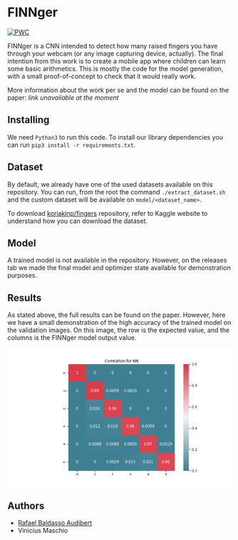 # FINNger

[![PWC](https://img.shields.io/endpoint.svg?url=https://paperswithcode.com/badge/finnger-applying-artificial-intelligence-to/hand-pose-estimation-on-custom-finngers)](https://paperswithcode.com/sota/hand-pose-estimation-on-custom-finngers?p=finnger-applying-artificial-intelligence-to)

FINNger is a CNN intended to detect how many raised fingers you have through your webcam (or any image capturing device, actually). The final intention from this work is to create a mobile app where children can learn some basic arithmetics. This is mostly the code for the model generation, with a small proof-of-concept to check that it would really work.

More information about the work per se and the model can be found on the paper: _link unavailable at the moment_

## Installing

We need `Python3` to run this code. To install our library dependencies you can run `pip3 install -r requirements.txt`.

## Dataset

By default, we already have one of the used datasets available on this repository. You can run, from the root the command `./extract_dataset.sh` and the custom dataset will be available on `model/<dataset_name>`.

To download [koriakinp/fingers](https://www.kaggle.com/koryakinp/fingers) repository, refer to Kaggle website to understand how you can download the dataset.

## Model

A trained model is not available in the repository. However, on the releases tab we made the final model and optimizer state available for demonstration purposes.

## Results

As stated above, the full results can be found on the paper. However, here we have a small demonstration of the high accuracy of the trained model on the validation images. On this image, the row is the expected value, and the columns is the FINNger model output value.

![Correlation Matrix for our model](images/nn_detection_corr.png)


## Authors

- [Rafael Baldasso Audibert](https://www.rafaaudibert.dev) 
- Vinicius Maschio
